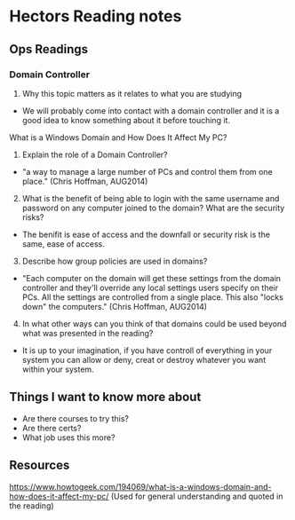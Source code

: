 # Hectors Reading notes


## Ops Readings


### Domain Controller

1. Why this topic matters as it relates to what you are studying

- We will probably come into contact with a domain controller and it is a good idea to know something about it before touching it.

What is a Windows Domain and How Does It Affect My PC?

1. Explain the role of a Domain Controller?

- "a way to manage a large number of PCs and control them from one place." (Chris Hoffman, AUG2014)

2. What is the benefit of being able to login with the same username and password on any computer joined to the domain? What are the security risks?

- The benifit is ease of access and the downfall or security risk is the same, ease of access.

3. Describe how group policies are used in domains?

- "Each computer on the domain will get these settings from the domain controller and they'll override any local settings users specify on their PCs. All the settings are controlled from a single place. This also "locks down" the computers." (Chris Hoffman, AUG2014)

4. In what other ways can you think of that domains could be used beyond what was presented in the reading?

- It is up to your imagination, if you have controll of everything in your system you can allow or deny, creat or destroy whatever you want within your system.

## Things I want to know more about

- Are there courses to try this?
- Are there certs?
- What job uses this more?
 
## Resources

https://www.howtogeek.com/194069/what-is-a-windows-domain-and-how-does-it-affect-my-pc/
(Used for general understanding and quoted in the reading)
